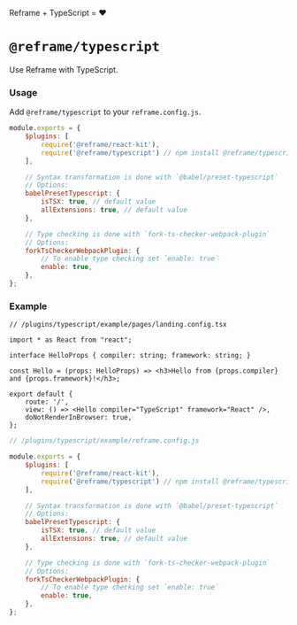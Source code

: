 <!---






    WARNING, READ THIS.
    This is a computed file. Do not edit.
    Edit `/plugins/typescript/readme.template.md` instead.












    WARNING, READ THIS.
    This is a computed file. Do not edit.
    Edit `/plugins/typescript/readme.template.md` instead.












    WARNING, READ THIS.
    This is a computed file. Do not edit.
    Edit `/plugins/typescript/readme.template.md` instead.












    WARNING, READ THIS.
    This is a computed file. Do not edit.
    Edit `/plugins/typescript/readme.template.md` instead.












    WARNING, READ THIS.
    This is a computed file. Do not edit.
    Edit `/plugins/typescript/readme.template.md` instead.






-->
Reframe + TypeScript = :heart:

# `@reframe/typescript`

Use Reframe with TypeScript.

### Usage

Add `@reframe/typescript` to your `reframe.config.js`.

~~~js
module.exports = {
    $plugins: [
        require('@reframe/react-kit'),
        require('@reframe/typescript') // npm install @reframe/typescript
    ],

    // Syntax transformation is done with `@babel/preset-typescript`
    // Options:
    babelPresetTypescript: {
        isTSX: true, // default value
        allExtensions: true, // default value
    },

    // Type checking is done with `fork-ts-checker-webpack-plugin`
    // Options:
    forkTsCheckerWebpackPlugin: {
        // To enable type checking set `enable: true`
        enable: true,
    },
};
~~~

### Example

~~~tsx
// /plugins/typescript/example/pages/landing.config.tsx

import * as React from "react";

interface HelloProps { compiler: string; framework: string; }

const Hello = (props: HelloProps) => <h3>Hello from {props.compiler} and {props.framework}!</h3>;

export default {
    route: '/',
    view: () => <Hello compiler="TypeScript" framework="React" />,
    doNotRenderInBrowser: true,
};
~~~

~~~js
// /plugins/typescript/example/reframe.config.js

module.exports = {
    $plugins: [
        require('@reframe/react-kit'),
        require('@reframe/typescript') // npm install @reframe/typescript
    ],

    // Syntax transformation is done with `@babel/preset-typescript`
    // Options:
    babelPresetTypescript: {
        isTSX: true, // default value
        allExtensions: true, // default value
    },

    // Type checking is done with `fork-ts-checker-webpack-plugin`
    // Options:
    forkTsCheckerWebpackPlugin: {
        // To enable type checking set `enable: true`
        enable: true,
    },
};
~~~

<!---






    WARNING, READ THIS.
    This is a computed file. Do not edit.
    Edit `/plugins/typescript/readme.template.md` instead.












    WARNING, READ THIS.
    This is a computed file. Do not edit.
    Edit `/plugins/typescript/readme.template.md` instead.












    WARNING, READ THIS.
    This is a computed file. Do not edit.
    Edit `/plugins/typescript/readme.template.md` instead.












    WARNING, READ THIS.
    This is a computed file. Do not edit.
    Edit `/plugins/typescript/readme.template.md` instead.












    WARNING, READ THIS.
    This is a computed file. Do not edit.
    Edit `/plugins/typescript/readme.template.md` instead.






-->
